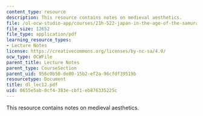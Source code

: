 ```yaml
---
content_type: resource
description: This resource contains notes on medieval aesthetics.
file: /ol-ocw-studio-app/courses/21h-522-japan-in-the-age-of-the-samurai-history-and-film-fall-2006/0655e5ab0cf4383ecbf1eb876335225c_dl_lec12.pdf
file_size: 12652
file_type: application/pdf
learning_resource_types:
- Lecture Notes
license: https://creativecommons.org/licenses/by-nc-sa/4.0/
ocw_type: OCWFile
parent_title: Lecture Notes
parent_type: CourseSection
parent_uid: 956c0b50-de80-15b2-ef2a-96cfdf39519b
resourcetype: Document
title: dl_lec12.pdf
uid: 0655e5ab-0cf4-383e-cbf1-eb876335225c
---
```

This resource contains notes on medieval aesthetics.